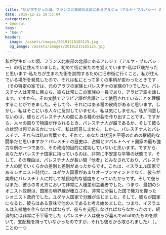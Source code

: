```yaml
---
title: "私が学生だった頃、フランス北東部の北部にあるアルジェ（アルヤ・ブルバシー）の街に住んでいました。"
date: 2019-12-15 18:55:04
categories:
- General
tags:
- "Eden"
header:
  image: /assets/images/20191215185125.jpg
  og_image: /assets/images/20191215185125.jpg
---
```


私が学生だった頃、フランス北東部の北部にあるアルジェ（アルヤ・ブルバシー）の街に住んでいました。初めて街に来たのを覚えています-私は17歳だったと思います-私たちが生まれた街を訪問するために旧市街に行くこと。私が住んでいる場所を発見したので、それは私にとって多くの事柄が変わったときです（その特定の家では、元のアラブの家族とパレスチナの家族の1つでした）。パレスチナ人は非常に目立ち、彼らは常にこの家族の一員であり、アラビア語を話します。ですから、その文脈でアラビア語が言語として使用されていることを理解することができました。そして今、それにはある種の皮肉があると思います。しかし、私はそこにいる人々に反対していません、私は気にしません。私が同意しないのは、彼らとパレスチナ人の間にある種の分裂を作り出すことです。ですから、人々の周りで物語が作られるとき、パレスチナ人が誰であるか、そして彼らの状況は何であるかについて、私は同意しません。しかし、パレスチナ人とパレスチナ、それらは私の言葉です。それで、あなたは状況を平等のための継続的な闘争だと思いますか？パレスチナの歴史は、占領とアパルトヘイト国家の最も強力な例の一つであり、その政治的目的に成功していないと思います。ですから、あなたがパレスチナ国家に持っているのは、非常に不安定な平等の状態です。そして、その理由は、パレスチナ人が長い間「他者」とみなされており、パレスチナ人の間でいくらかの差別と差別があったからです。これは、イスラエル国家であるシオニスト時代に、ユダヤ人国家があまりオープンマインドでなく、彼らが実際にパレスチナ人に対して植民地的な態度をとっていたからです。そして彼らはまた、彼らの考え方において非常に人種差別主義者でした。つまり、最初のシオニスト政府は、国家の境界線が確立され、非常に分裂した国で権力を握ったシオニスト政府でした。ユダヤ人国家で分離が生じました。そして、彼らが国家になると、彼らはある意味で他の人であると考え始めました。つまり、イスラエルは入植地を作らなければならず、彼らを支配しなければならなかったので、経済的には非常に不平等でした（パレスチナ人は彼らが喜んでwhatめたものを除いて、支配権を持っていなかったのですが、それも彼らから取られました） ）。ことの一つ
